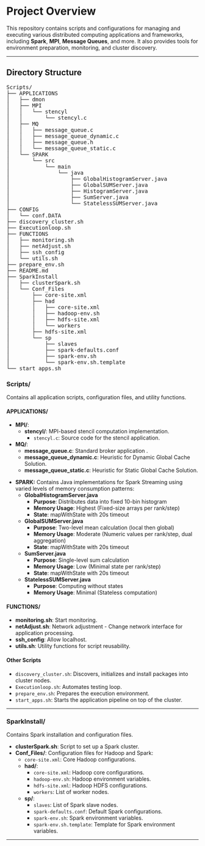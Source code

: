 # Project Overview

This repository contains scripts and configurations for managing and executing various distributed computing applications and frameworks, including **Spark**, **MPI**, **Message Queues**, and more. It also provides tools for environment preparation, monitoring, and cluster discovery.

---

## **Directory Structure**

<pre>
Scripts/
├── APPLICATIONS
│   ├── dmon
│   ├── MPI
│   │   └── stencyl
│   │       └── stencyl.c
│   ├── MQ
│   │   ├── message_queue.c
│   │   ├── message_queue_dynamic.c
│   │   ├── message_queue.h
│   │   └── message_queue_static.c
│   └── SPARK
│       └── src
│           └── main
│               └── java
│                   ├── GlobalHistogramServer.java
│                   ├── GlobalSUMServer.java
│                   ├── HistogramServer.java
│                   ├── SumServer.java
│                   └── StatelessSUMServer.java
├── CONFIG
│   └── conf.DATA
├── discovery_cluster.sh
├── Executionloop.sh
├── FUNCTIONS
│   ├── monitoring.sh
│   ├── netAdjust.sh
│   ├── ssh_config
│   └── utils.sh
├── prepare_env.sh
├── README.md
├── SparkInstall
│   ├── clusterSpark.sh
│   └── Conf_Files
│       ├── core-site.xml
│       ├── had
│       │   ├── core-site.xml
│       │   ├── hadoop-env.sh
│       │   ├── hdfs-site.xml
│       │   └── workers
│       ├── hdfs-site.xml
│       └── sp
│           ├── slaves
│           ├── spark-defaults.conf
│           ├── spark-env.sh
│           └── spark-env.sh.template
└── start_apps.sh
</pre>
### **Scripts/**
Contains all application scripts, configuration files, and utility functions.  

#### **APPLICATIONS/**  
- **MPI/**:  
  - **stencyl/**: MPI-based stencil computation implementation.  
    - `stencyl.c`: Source code for the stencil application.  
- **MQ/**:  
  - **message_queue.c**: Standard broker application .
  - **message_queue_dynamic.c**: Heuristic for Dynamic Global Cache Solution.  
  - **message_queue_static.c**: Heuristic for Static Global Cache Solution.  
* **SPARK:** Contains Java implementations for Spark Streaming using varied levels of memory consumption patterns:
  * **GlobalHistogramServer.java**
    * **Purpose**: Distributes data into fixed 10-bin histogram
    * **Memory Usage**: Highest (Fixed-size arrays per rank/step)
    * **State**: mapWithState with 20s timeout
  * **GlobalSUMServer.java**
    * **Purpose**: Two-level mean calculation (local then global)
    * **Memory Usage**: Moderate (Numeric values per rank/step, dual aggregation)
    * **State**: mapWithState with 20s timeout
  * **SumServer.java**
    * **Purpose**: Single-level sum calculation
    * **Memory Usage**: Low (Minimal state per rank/step)
    * **State**: mapWithState with 20s timeout
  * **StatelessSUMServer.java**
    * **Purpose**: Computing without states
    * **Memory Usage**: Minimal (Stateless computation)

#### **FUNCTIONS/**  
- **monitoring.sh**: Start monitoring.  
- **netAdjust.sh**: Network adjustment - Change network interface for application processing.  
- **ssh_config**: Allow localhost.  
- **utils.sh**: Utility functions for script reusability.  

#### Other Scripts  
- `discovery_cluster.sh`: Discovers, initializes and install packages into cluster nodes.  
- `Executionloop.sh`: Automates testing loop.  
- `prepare_env.sh`: Prepares the execution environment.  
- `start_apps.sh`: Starts the application pipeline on top of the cluster.  

---

### **SparkInstall/**  
Contains Spark installation and configuration files.  

- **clusterSpark.sh**: Script to set up a Spark cluster.  
- **Conf_Files/**: Configuration files for Hadoop and Spark:  
  - `core-site.xml`: Core Hadoop configurations.  
  - **had/**:  
    - `core-site.xml`: Hadoop core configurations.  
    - `hadoop-env.sh`: Hadoop environment variables.  
    - `hdfs-site.xml`: Hadoop HDFS configurations.  
    - `workers`: List of worker nodes.  
  - **sp/**:  
    - `slaves`: List of Spark slave nodes.  
    - `spark-defaults.conf`: Default Spark configurations.  
    - `spark-env.sh`: Spark environment variables.  
    - `spark-env.sh.template`: Template for Spark environment variables.  

---


